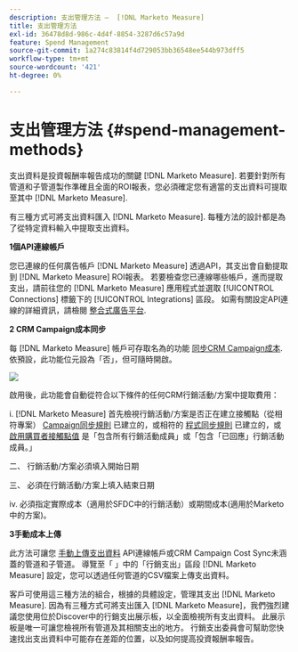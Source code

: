 ```yaml
---
description: 支出管理方法 —  [!DNL Marketo Measure]
title: 支出管理方法
exl-id: 36478d8d-986c-4d4f-8854-3287d6c57a9d
feature: Spend Management
source-git-commit: 1a274c83814f4d729053bb36548ee544b973dff5
workflow-type: tm+mt
source-wordcount: '421'
ht-degree: 0%

---
```


# 支出管理方法 {#spend-management-methods}

支出資料是投資報酬率報告成功的關鍵 [!DNL Marketo Measure]. 若要針對所有管道和子管道製作準確且全面的ROI報表，您必須確定您有適當的支出資料可提取至其中 [!DNL Marketo Measure].

有三種方式可將支出資料匯入 [!DNL Marketo Measure]. 每種方法的設計都是為了從特定資料輸入中提取支出資料。

**1個API連線帳戶**

您已連線的任何廣告帳戶 [!DNL Marketo Measure] 透過API，其支出會自動提取到 [!DNL Marketo Measure] ROI報表。 若要檢查您已連線哪些帳戶，進而提取支出，請前往您的 [!DNL Marketo Measure] 應用程式並選取 [!UICONTROL Connections] 標籤下的 [!UICONTROL Integrations] 區段。 如需有關設定API連線的詳細資訊，請檢閱 [整合式廣告平台](/help/api-connections/utilizing-marketo-measures-api-connections/integrated-ad-platforms.md#how-to-connect-ad-platforms).

**2 CRM Campaign成本同步**

每 [!DNL Marketo Measure] 帳戶可存取名為的功能 [同步CRM Campaign成本](/help/marketing-spend/spend-management/crm-campaign-costs.md#availability). 依預設，此功能位元設為「否」，但可隨時開啟。

![](assets/spend-management-methods-1.png)

啟用後，此功能會自動從符合以下條件的任何CRM行銷活動/方案中提取費用：

i. [!DNL Marketo Measure] 首先檢視行銷活動/方案是否正在建立接觸點（從相符專案） [Campaign同步規則](/help/channel-tracking-and-setup/offline-channels/custom-campaign-sync.md) 已建立的，或相符的 [程式同步規則](/help/marketo-measure-and-marketo/marketo-measure-integrations-with-marketo/marketo-engage-programs-integration.md) 已建立的，或 [啟用購買者接觸點值](/help/channel-tracking-and-setup/offline-channels/legacy-processes/syncing-offline-campaigns.md#how-to-create-a-campaign-and-sync-buyer-touchpoints) 是「包含所有行銷活動成員」或「包含「已回應」行銷活動成員。」

二、 行銷活動/方案必須填入開始日期

三、 必須在行銷活動/方案上填入結束日期

iv. 必須指定實際成本（適用於SFDC中的行銷活動）或期間成本(適用於Marketo中的方案)。

**3手動成本上傳**

此方法可讓您 [手動上傳支出資料](/help/marketing-spend/spend-management/marketing-channel-costs.md#uploading-marketing-costs) API連線帳戶或CRM Campaign Cost Sync未涵蓋的管道和子管道。 導覽至「 」中的「行銷支出」區段 [!DNL Marketo Measure] 設定，您可以透過任何管道的CSV檔案上傳支出資料。

客戶可使用這三種方法的組合，根據的具體設定，管理其支出 [!DNL Marketo Measure]. 因為有三種方式可將支出匯入 [!DNL Marketo Measure]，我們強烈建議您使用位於Discover中的行銷支出展示板，以全面檢視所有支出資料。 此展示板是唯一可讓您檢視所有管道及其相關支出的地方。 行銷支出委員會可幫助您快速找出支出資料中可能存在差距的位置，以及如何提高投資報酬率報告。
